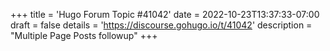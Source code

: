 +++
title = 'Hugo Forum Topic #41042'
date = 2022-10-23T13:37:33-07:00
draft = false
details = 'https://discourse.gohugo.io/t/41042'
description = "Multiple Page Posts followup"
+++
